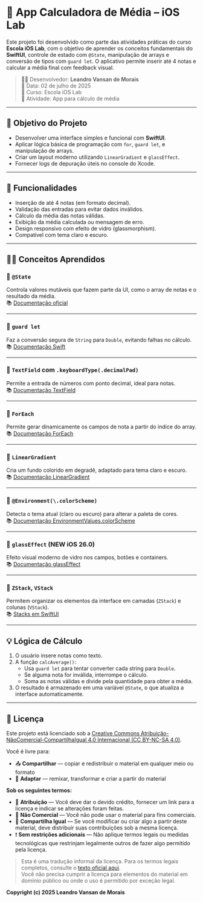 # 📱 App Calculadora de Média – iOS Lab

Este projeto foi desenvolvido como parte das atividades práticas do curso **Escola iOS Lab**, com o objetivo de aprender os conceitos fundamentais do **SwiftUI**, controle de estado com `@State`, manipulação de arrays e conversão de tipos com `guard let`. O aplicativo permite inserir até 4 notas e calcular a média final com feedback visual.

> 🧑‍💻 Desenvolvedor: **Leandro Vansan de Morais**  
> 📅 Data: 02 de julho de 2025  
> 🏫 Curso: Escola iOS Lab  
> 🔢 Atividade: App para cálculo de média

---

## 🎯 Objetivo do Projeto

- Desenvolver uma interface simples e funcional com **SwiftUI**.
- Aplicar lógica básica de programação com `for`, `guard let`, e manipulação de arrays.
- Criar um layout moderno utilizando `LinearGradient` e `glassEffect`.
- Fornecer logs de depuração úteis no console do Xcode.

---

## 🚀 Funcionalidades

- Inserção de até 4 notas (em formato decimal).
- Validação das entradas para evitar dados inválidos.
- Cálculo da média das notas válidas.
- Exibição da média calculada ou mensagem de erro.
- Design responsivo com efeito de vidro (glassmorphism).
- Compatível com tema claro e escuro.

---

## 🧑‍🏫 Conceitos Aprendidos

### 🔹 `@State`
Controla valores mutáveis que fazem parte da UI, como o array de notas e o resultado da média.  
📚 [Documentação oficial](https://developer.apple.com/documentation/swiftui/state)

---

### 🔹 `guard let`
Faz a conversão segura de `String` para `Double`, evitando falhas no cálculo.  
📚 [Documentação Swift](https://www.swift.org/documentation/#The-guard-Statement)

---

### 🔹 `TextField` com `.keyboardType(.decimalPad)`
Permite a entrada de números com ponto decimal, ideal para notas.  
📚 [Documentação TextField](https://developer.apple.com/documentation/swiftui/textfield)

---

### 🔹 `ForEach`
Permite gerar dinamicamente os campos de nota a partir do índice do array.  
📚 [Documentação ForEach](https://developer.apple.com/documentation/swiftui/foreach)

---

### 🔹 `LinearGradient`
Cria um fundo colorido em degradê, adaptado para tema claro e escuro.  
📚 [Documentação LinearGradient](https://developer.apple.com/documentation/swiftui/lineargradient)

---

### 🔹 `@Environment(\.colorScheme)`
Detecta o tema atual (claro ou escuro) para alterar a paleta de cores.  
📚 [Documentação EnvironmentValues.colorScheme](https://developer.apple.com/documentation/swiftui/environmentvalues/colorscheme)

---

### 🔹 `glassEffect` (NEW iOS 26.0)
Efeito visual moderno de vidro nos campos, botões e containers.  
📚 [Documentação glassEffect](https://developer.apple.com/documentation/swiftui/view/glasseffect(_:in:))

---

### 🔹 `ZStack`, `VStack`
Permitem organizar os elementos da interface em camadas (`ZStack`) e colunas (`VStack`).  
📚 [Stacks em SwiftUI](https://developer.apple.com/documentation/swiftui/stack)

---

## 💡 Lógica de Cálculo

1. O usuário insere notas como texto.
2. A função `calcAverage()`:
   - Usa `guard let` para tentar converter cada string para `Double`.
   - Se alguma nota for inválida, interrompe o cálculo.
   - Soma as notas válidas e divide pela quantidade para obter a média.
3. O resultado é armazenado em uma variável `@State`, o que atualiza a interface automaticamente.


---

## 📄 Licença

Este projeto está licenciado sob a [Creative Commons Atribuição-NãoComercial-CompartilhaIgual 4.0 Internacional (CC BY-NC-SA 4.0)](https://creativecommons.org/licenses/by-nc-sa/4.0/legalcode).

Você é livre para:

- 📤 **Compartilhar** — copiar e redistribuir o material em qualquer meio ou formato  
- 🧪 **Adaptar** — remixar, transformar e criar a partir do material

**Sob os seguintes termos:**

- 📝 **Atribuição** — Você deve dar o devido crédito, fornecer um link para a licença e indicar se alterações foram feitas.  
- 🚫 **Não Comercial** — Você não pode usar o material para fins comerciais.  
- 🔁 **Compartilha Igual** — Se você modificar ou criar algo a partir deste material, deve distribuir suas contribuições sob a mesma licença.  
- ❗ **Sem restrições adicionais** — Não aplique termos legais ou medidas tecnológicas que restrinjam legalmente outros de fazer algo permitido pela licença.

> Esta é uma tradução informal da licença. Para os termos legais completos, consulte o [texto oficial aqui](https://creativecommons.org/licenses/by-nc-sa/4.0/legalcode).  
> Você não precisa cumprir a licença para elementos do material em domínio público ou onde o uso é permitido por exceção legal.

**Copyright (c) 2025 Leandro Vansan de Morais**
